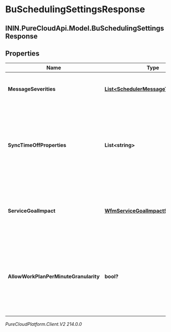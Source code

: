 # BuSchedulingSettingsResponse

## ININ.PureCloudApi.Model.BuSchedulingSettingsResponse

## Properties

|Name | Type | Description | Notes|
|------------ | ------------- | ------------- | -------------|
| **MessageSeverities** | [**List&lt;SchedulerMessageTypeSeverity&gt;**](SchedulerMessageTypeSeverity) | Schedule generation message severity configuration | [optional] |
| **SyncTimeOffProperties** | **List&lt;string&gt;** | Synchronize set of time off properties from scheduled activities to time off requests when the schedule is published. | [optional] |
| **ServiceGoalImpact** | [**WfmServiceGoalImpactSettings**](WfmServiceGoalImpactSettings) | Configures the max percent increase and decrease of service goals for this business unit | [optional] |
| **AllowWorkPlanPerMinuteGranularity** | **bool?** | Indicates whether or not per minute granularity for scheduling will be enabled for this business unit. Defaults to false. | [optional] |



_PureCloudPlatform.Client.V2 214.0.0_
